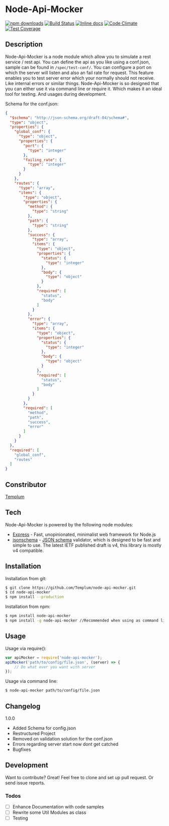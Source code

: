 # Node-Api-Mocker

[![npm downloads](https://img.shields.io/npm/dm/node-api-mocker.svg?style=flat-square)](https://www.npmjs.com/package/node-api-mocker)
[![Build Status](https://travis-ci.org/Templum/node-api-mocker.svg?branch=master)](https://travis-ci.org/Templum/node-api-mocker)
[![Inline docs](http://inch-ci.org/github/Templum/node-api-mocker.svg?branch=master&style=shields)](http://inch-ci.org/github/Templum/node-api-mocker)
[![Code Climate](https://codeclimate.com/github/Templum/node-api-mocker/badges/gpa.svg)](https://codeclimate.com/github/Templum/node-api-mocker)
[![Test Coverage](https://codeclimate.com/github/Templum/node-api-mocker/badges/coverage.svg)](https://codeclimate.com/github/Templum/node-api-mocker/coverage)

## Description

Node-Api-Mocker is a node module which allow you to simulate a rest service / rest api. You can define the api as you like using a conf.json, sample can be found in `/spec/test-conf/`. You can configure a port on which the server will listen and also an fail rate for request. This feature enables you to test server error which your normally should not receive. Like internal errors or similar things.
Node-Api-Mocker is so designed that you can either use it via command line or require it. Which makes it an ideal tool for testing. And usages during development.

Schema for the conf.json:
```json 
{
  "$schema": "http://json-schema.org/draft-04/schema#",
  "type": "object",
  "properties": {
    "global_conf": {
      "type": "object",
      "properties": {
        "port": {
          "type": "integer"
        },
        "failing_rate": {
          "type": "integer"
        }
      }
    },
    "routes": {
      "type": "array",
      "items": {
        "type": "object",
        "properties": {
          "method": {
            "type": "string"
          },
          "path": {
            "type": "string"
          },
          "success": {
            "type": "array",
            "items": {
              "type": "object",
              "properties": {
                "status": {
                  "type": "integer"
                },
                "body": {
                  "type": "object"
                }
              },
              "required": [
                "status",
                "body"
              ]
            }
          },
          "error": {
            "type": "array",
            "items": {
              "type": "object",
              "properties": {
                "status": {
                  "type": "integer"
                },
                "body": {
                  "type": "object"
                }
              },
              "required": [
                "status",
                "body"
              ]
            }
          }
        },
        "required": [
          "method",
          "path",
          "success",
          "error"
        ]
      }
    }
  },
  "required": [
    "global_conf",
    "routes"
  ]
}
```

## Constributor
[Templum](https://github.com/Templum/)

## Tech

Node-Api-Mocker is powered by the following node modules:

* [Express](http://expressjs.com/) - Fast, unopinionated, minimalist web framework for Node.js
* [jsonschema](https://www.npmjs.com/package/jsonschema) - [JSON schema](http://json-schema.org/) validator, which is designed to be fast and simple to use. The latest IETF published draft is v4, this library is mostly v4 compatible.

## Installation

Installation from git:

```sh
$ git clone https://github.com/Templum/node-api-mocker.git
$ cd node-api-mocker
$ npm install --production
```
Installation from npm:

```sh
$ npm install node-api-mocker
$ npm install -g node-api-mocker //Recommended when using as command line tool
```

## Usage

Usage via require():

```javascript
var apiMocker = require('node-api-mocker');
apiMocker('path/to/config/file.json', (server) => {
    // Do what ever you want with server
});
```

Usage via command line:

```sh
$ node-api-mocker path/to/config/file.json
```

## Changelog

1.0.0 
* Added Schema for config.json 
* Restructured Project
* Removed on validation solution for the conf.json
* Errors regarding server start now dont get catched
* Bugfixes

## Development
Want to contribute? Great!
Feel free to clone and set up pull request. Or send issue reports.

### Todos

- [ ] Enhance Documentation with code samples
- [ ] Rewrite some Util Modules as class
- [ ] Testing
